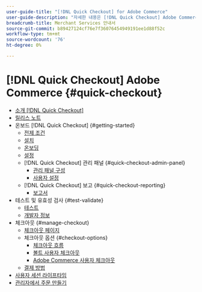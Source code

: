 ```yaml
---
user-guide-title: "[!DNL Quick Checkout] for Adobe Commerce"
user-guide-description: "자세한 내용은 [!DNL Quick Checkout] Adobe Commerce 인스턴스 및 확장을 성공적으로 온보드 및 설정하는 방법을 활용할 수 있습니다."
breadcrumb-title: Merchant Services 안내서
source-git-commit: b89427124cf76e7f36076454949191ee1d88f52c
workflow-type: tm+mt
source-wordcount: '76'
ht-degree: 0%

---
```



# [!DNL Quick Checkout] Adobe Commerce {#quick-checkout}

- [소개 [!DNL Quick Checkout]](overview.md)
- [릴리스 노트](release-notes.md)
- 온보드 [!DNL Quick Checkout] {#getting-started}
   - [전제 조건](prerequisites.md)
   - [설치](install.md)
   - [온보딩](onboarding.md)
   - [설정](settings-quick-checkout.md)
   - [!DNL Quick Checkout] 관리 패널 {#quick-checkout-admin-panel}
      - [관리 패널 구성](admin-panel.md)
      - [사용자 설정](user-roles-setup.md)
   - [!DNL Quick Checkout] 보고 {#quick-checkout-reporting}
      - [보고서](reports.md)
- 테스트 및 유효성 검사 {#test-validate}
   - [테스트](testing.md)
   - [개발자 정보](developer.md)
- 체크아웃 {#manage-checkout}
   - [체크아웃 페이지](checkout-page.md)
   - 체크아웃 옵션 {#checkout-options}
      - [체크아웃 흐름](checkout-flow.md)
      - [볼트 사용자 체크아웃](checkout-bolt.md)
      - [Adobe Commerce 사용자 체크아웃](checkout-adobe-commerce.md)
   - [결제 방법](payment-methods.md)
- [사용자 세션 라이프타임](user-session-lifetime.md)
- [관리자에서 주문 만들기](create-order-admin.md)
